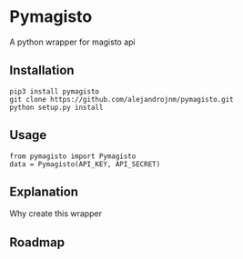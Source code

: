 Pymagisto
==============================

A python wrapper for magisto api


Installation
------------
    pip3 install pymagisto
    git clone https://github.com/alejandrojnm/pymagisto.git
    python setup.py install

Usage
-----
    
    from pymagisto import Pymagisto
    data = Pymagisto(API_KEY, API_SECRET)

Explanation
-----------

Why create this wrapper


Roadmap
-------


